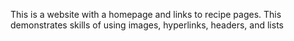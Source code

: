 This is a website with a homepage and links to recipe pages.
This demonstrates skills of using images, hyperlinks, headers, and lists